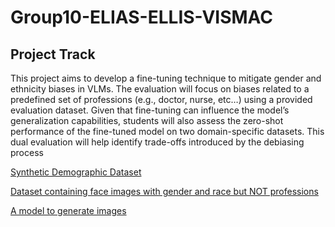 # Group10-ELIAS-ELLIS-VISMAC

## Project Track
This project aims to develop a fine-tuning technique to mitigate gender and ethnicity biases in VLMs. The evaluation will focus on biases related to a predefined set of professions (e.g., doctor, nurse, etc…) using a provided evaluation dataset. Given that fine-tuning can influence the model’s generalization capabilities, students will also assess the zero-shot performance of the fine-tuned model on two domain-specific datasets. This dual evaluation will help identify trade-offs introduced by the debiasing process

[Synthetic Demographic Dataset](https://www.kaggle.com/datasets/anthonytherrien/synthetic-population-demographics-dataset?resource=download)

[Dataset containing face images with gender and race but NOT professions](https://huggingface.co/datasets/HuggingFaceM4/FairFace)

[A model to generate images](https://huggingface.co/XLabs-AI/flux-RealismLora?)
